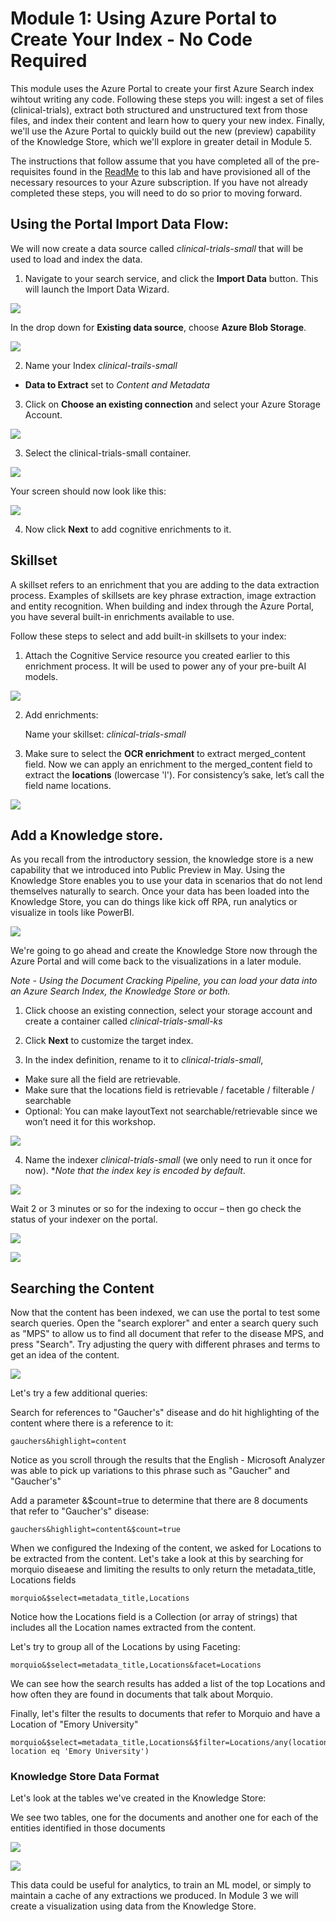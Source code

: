 
# Module 1: Using Azure Portal to Create Your Index - No Code Required

This module uses the Azure Portal to create your first Azure Search index wihtout writing any code.  Following these steps you will: ingest a set of files (clinical-trials), extract both structured and unstructured text from those files, and index their content and learn how to query your new index.  Finally, we'll use the Azure Portal to quickly build out the new (preview) capability of the Knowledge Store, which we'll explore in greater detail in Module 5.

The instructions that follow assume that you have completed all of the pre-requisites found in the [ReadMe](https://github.com/cynotebo/KM-Workshop/blob/master/README.md) to this lab and have provisioned all of the necessary resources to your Azure subscription.  If you have not already completed these steps, you will need to do so prior to moving forward.

## Using the Portal Import Data Flow:

We will now create a data source called *clinical-trials-small* that will be used to load and index the data.

1. Navigate to your search service, and click the **Import Data** button. This will launch the Import Data Wizard.

 ![](images/importdata.png)
 
In the drop down for **Existing data source**, choose **Azure Blob Storage**.

![](images/datasource.png)
 
2. Name your Index *clinical-trails-small*
+ **Data to Extract** set to *Content and Metadata*
3. Click on **Choose an existing connection** and select your Azure Storage Account. 

 
 ![](images/chooseconnection.png)
 
3. Select the clinical-trials-small container.

![](images/selectcontainer.png)

Your screen should now look like this:

![](images/connectblob.jpg)

4. Now click **Next** to add cognitive enrichments to it.

## Skillset
A skillset refers to an enrichment that you are adding to the data extraction process.  Examples of skillsets are key phrase extraction, image extraction and entity recognition.  When building and index through the Azure Portal, you have several built-in enrichments available to use.  

Follow these steps to select and add built-in skillsets to your index:

1. Attach the Cognitive Service resource you created earlier to this enrichment process. It will be used to power any of your pre-built AI models.

![](images/skillset.png)

2. Add enrichments:

    Name your skillset: *clinical-trials-small*

3. Make sure to select the **OCR enrichment** to extract merged_content field.  Now we can apply an enrichment to the merged_content field to extract the **locations** (lowercase 'l').  For consistency’s sake, let’s call the field name locations. 

![](images/enrichments.png)

## Add a Knowledge store. 
As you recall from the introductory session, the knowledge store is a new capability that we introduced into Public Preview in May.  Using the Knowledge Store enables you to use your data in scenarios that do not lend themselves naturally to search.  Once your data has been loaded into the Knowledge Store, you can do things like kick off RPA, run analytics or visualize in tools like PowerBI.

![](images/addks.png)

We're going to go ahead and create the Knowledge Store now through the Azure Portal and will come back to the visualizations in a later module.

*Note - Using the Document Cracking Pipeline, you can load your data into an Azure Search Index, the Knowledge Store or both.*
1. Click choose an existing connection, select your storage account and create a container called *clinical-trials-small-ks*
2. Click **Next** to customize the target index.

3.	In the index definition, rename to it to *clinical-trials-small*,
- Make sure all the field are retrievable. 
- Make sure that the locations field is retrievable / facetable / filterable / searchable
- Optional: You can make layoutText not searchable/retrievable since we won’t need it for this workshop.

 ![](images/indexdef.png)
 
4.	Name the indexer *clinical-trials-small* (we only need to run it once for now). **Note that the index key is encoded by default*.
 
![](images/indexer.png)

Wait 2 or 3 minutes or so for the indexing to occur – then go check the status of your indexer on the portal.  
 
![](images/chkstatus.png)


![](images/chkstatus2.png)

## Searching the Content
Now that the content has been indexed, we can use the portal to test some search queries. Open the "search explorer" and enter a search query such as "MPS" to allow us to find all document that refer to the disease MPS, and press "Search". Try adjusting the query with different phrases and terms to get an idea of the content.
 
 ![](images/srchexplore.png)
 
Let's try a few additional queries:

Search for references to "Gaucher's" disease and do hit highlighting of the content where there is a reference to it:
```
gauchers&highlight=content
```
Notice as you scroll through the results that the English - Microsoft Analyzer was able to pick up variations to this phrase such as "Gaucher" and "Gaucher's"

Add a parameter &$count=true to determine that there are 8 documents that refer to "Gaucher's" disease:
```
gauchers&highlight=content&$count=true
```

When we configured the Indexing of the content, we asked for Locations to be extracted from the content.  Let's take a look at this by searching for morquio diseaese and limiting the results to only return the metadata_title, Locations fields 
```
morquio&$select=metadata_title,Locations
```
Notice how the Locations field is a Collection (or array of strings) that includes all the Location names extracted from the content.

Let's try to group all of the Locations by using Faceting:
```
morquio&$select=metadata_title,Locations&facet=Locations
```
We can see how the search results has added a list of the top Locations and how often they are found in documents that talk about Morquio.

Finally, let's filter the results to documents that refer to Morquio and have a Location of "Emory University"
```
morquio&$select=metadata_title,Locations&$filter=Locations/any(location: location eq 'Emory University') 
```
 
### Knowledge Store Data Format
Let's look at the tables we've created in the Knowledge Store:

We see two tables, one for the documents and another one for each of the entities identified in those documents 

![](images/kstable.png)


![](images/kstable2.png)

This data could be useful for analytics, to train an ML model, or simply to maintain a cache of any extractions we produced. In Module 3 we will create a visualization using data from the Knowledge Store.
